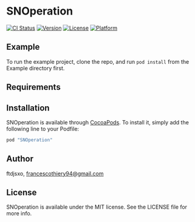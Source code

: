 # SNOperation

[![CI Status](http://img.shields.io/travis/ftdjsxo/SNOperation.svg?style=flat)](https://travis-ci.org/ftdjsxo/SNOperation)
[![Version](https://img.shields.io/cocoapods/v/SNOperation.svg?style=flat)](http://cocoapods.org/pods/SNOperation)
[![License](https://img.shields.io/cocoapods/l/SNOperation.svg?style=flat)](http://cocoapods.org/pods/SNOperation)
[![Platform](https://img.shields.io/cocoapods/p/SNOperation.svg?style=flat)](http://cocoapods.org/pods/SNOperation)

## Example

To run the example project, clone the repo, and run `pod install` from the Example directory first.

## Requirements

## Installation

SNOperation is available through [CocoaPods](http://cocoapods.org). To install
it, simply add the following line to your Podfile:

```ruby
pod "SNOperation"
```

## Author

ftdjsxo, francescothiery94@gmail.com

## License

SNOperation is available under the MIT license. See the LICENSE file for more info.
